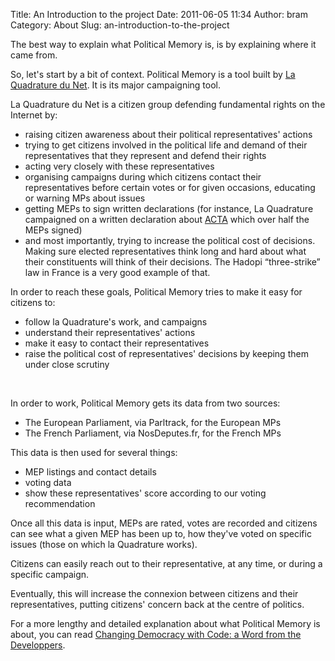 Title: An Introduction to the project
Date: 2011-06-05 11:34
Author: bram
Category: About
Slug: an-introduction-to-the-project

The best way to explain what Political Memory is, is by explaining where
it came from.

So, let's start by a bit of context. Political Memory is a tool built by
[La Quadrature du Net](http://laquadrature.net). It is its major
campaigning tool.

La Quadrature du Net is a citizen group defending fundamental rights on
the Internet by:

-   raising citizen awareness about their political representatives'
    actions
-   trying to get citizens involved in the political life and demand of
    their representatives that they represent and defend their rights
-   acting very closely with these representatives
-   organising campaigns during which citizens contact their
    representatives before certain votes or for given occasions,
    educating or warning MPs about issues
-   getting MEPs to sign written declarations (for instance, La
    Quadrature campaigned on a written declaration about
    [ACTA](http://laquadrature.net/en/ACTA) which over half the MEPs
    signed)
-   and most importantly, trying to increase the political cost of
    decisions. Making sure elected representatives think long and hard
    about what their constituents will think of their decisions. The
    Hadopi “three-strike” law in France is a very good example of that.

In order to reach these goals, Political Memory tries to make it easy
for citizens to:

-   follow la Quadrature's work, and campaigns
-   understand their representatives' actions
-   make it easy to contact their representatives
-   raise the political cost of representatives' decisions by keeping
    them under close scrutiny

 

In order to work, Political Memory gets its data from two sources:

-   The European Parliament, via Parltrack, for the European MPs
-   The French Parliament, via NosDeputes.fr, for the French MPs

This data is then used for several things:

-   MEP listings and contact details
-   voting data
-   show these representatives' score according to our voting
    recommendation

Once all this data is input, MEPs are rated, votes are recorded and
citizens can see what a given MEP has been up to, how they've voted on
specific issues (those on which la Quadrature works).

Citizens can easily reach out to their representative, at any time, or
during a specific campaign.

Eventually, this will increase the connexion between citizens and their
representatives, putting citizens' concern back at the centre of
politics.

For a more lengthy and detailed explanation about what Political Memory
is about, you can read [Changing Democracy with Code: a Word from the
Developpers](http://www.memopol.org/changing-democracy-with-code-a-word-from-the-developers/ "Changing Democracy With Code: A Word From The Developers").
